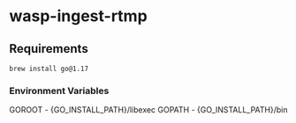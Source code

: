# wasp-ingest-rtmp

## Requirements
```brew install go@1.17```

### Environment Variables
GOROOT - {GO_INSTALL_PATH}/libexec
GOPATH - {GO_INSTALL_PATH}/bin
